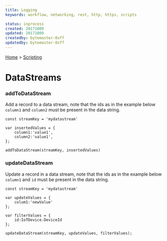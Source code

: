 ```yaml
---
title: Logging
keywords: workflow, networking, rest, http, https, scripts

status: inprocess
created: 20171009
updated: 20171009
createdby: bytemaster-0xff
updatedby: bytemaster-0xff
---
```

[Home](../Index.md) > [Scripting](Index.md)
# DataStreams

### addToDataStream
Add a record to a data stream, note that the ids as in the example below `column1` and `column2` must be present in the data string.

```
const streamKey = 'mydatastream'

var insertedValues = {
	column1:'value1',
	column2:'value1',
};

addToDataStream(streamKey, insertedValues)

```

### updateDataStream

Update a record in a data stream, note that the ids as in the example below `column1` and `id` must be present in the data string.

```
const streamKey = 'mydatastream'

var updateValues = {
	colum1:'newValue'
};

var filterValues = {
	id:IoTDevice.DeviceId
};

updateDataStream(streamKey, updateValues, filterValues);
```
